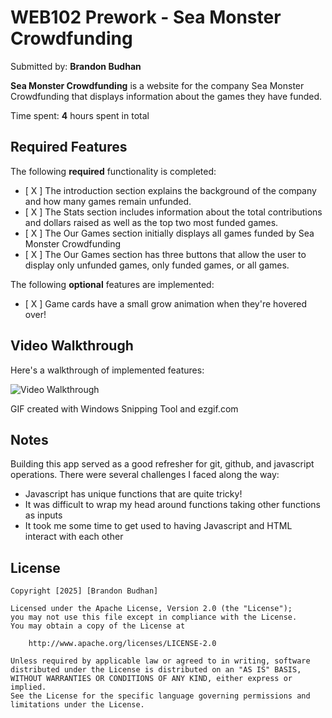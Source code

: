# WEB102 Prework - Sea Monster Crowdfunding

Submitted by: **Brandon Budhan**

**Sea Monster Crowdfunding** is a website for the company Sea Monster Crowdfunding that displays information about the games they have funded.

Time spent: **4** hours spent in total

## Required Features

The following **required** functionality is completed:

* [ X ] The introduction section explains the background of the company and how many games remain unfunded.
* [ X ] The Stats section includes information about the total contributions and dollars raised as well as the top two most funded games.
* [ X ] The Our Games section initially displays all games funded by Sea Monster Crowdfunding
* [ X ] The Our Games section has three buttons that allow the user to display only unfunded games, only funded games, or all games.

The following **optional** features are implemented:

* [ X ] Game cards have a small grow animation when they're hovered over!

## Video Walkthrough

Here's a walkthrough of implemented features:

<img src='./assets/walkthrough.gif' title='Video Walkthrough' width='' alt='Video Walkthrough' />

<!-- Replace this with whatever GIF tool you used! -->
GIF created with Windows Snipping Tool and ezgif.com 
<!-- Recommended tools:
[Kap](https://getkap.co/) for macOS
[ScreenToGif](https://www.screentogif.com/) for Windows
[peek](https://github.com/phw/peek) for Linux. -->

## Notes

Building this app served as a good refresher for git, github, and javascript operations. There were several challenges I faced along the way:

- Javascript has unique functions that are quite tricky!
- It was difficult to wrap my head around functions taking other functions as inputs
- It took me some time to get used to having Javascript and HTML interact with each other

## License

    Copyright [2025] [Brandon Budhan]

    Licensed under the Apache License, Version 2.0 (the "License");
    you may not use this file except in compliance with the License.
    You may obtain a copy of the License at

        http://www.apache.org/licenses/LICENSE-2.0

    Unless required by applicable law or agreed to in writing, software
    distributed under the License is distributed on an "AS IS" BASIS,
    WITHOUT WARRANTIES OR CONDITIONS OF ANY KIND, either express or implied.
    See the License for the specific language governing permissions and
    limitations under the License.
